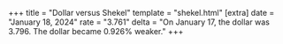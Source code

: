 +++
title = "Dollar versus Shekel"
template = "shekel.html"
[extra]
date = "January 18, 2024"
rate = "3.761"
delta = "On January 17, the dollar was 3.796. The dollar became 0.926% weaker."
+++
